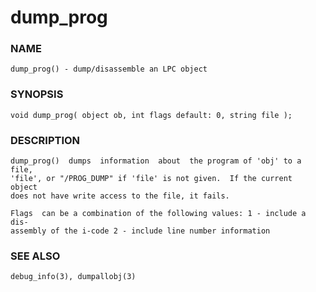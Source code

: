 # dump_prog

### NAME

    dump_prog() - dump/disassemble an LPC object

### SYNOPSIS

    void dump_prog( object ob, int flags default: 0, string file );

### DESCRIPTION

    dump_prog()  dumps  information  about  the program of 'obj' to a file,
    'file', or "/PROG_DUMP" if 'file' is not given.  If the current  object
    does not have write access to the file, it fails.

    Flags  can be a combination of the following values: 1 - include a dis‐
    assembly of the i-code 2 - include line number information

### SEE ALSO

    debug_info(3), dumpallobj(3)

